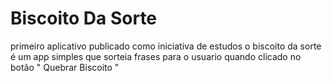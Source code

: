 # Biscoito Da Sorte


 primeiro aplicativo publicado como iniciativa de estudos o biscoito da sorte é um app simples que sorteia frases para o usuario quando clicado no botão " Quebrar Biscoito "
